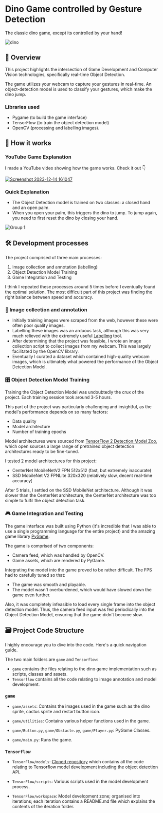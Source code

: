 # Dino Game controlled by Gesture Detection

The classic dino game, except its controlled by your hand!

![dino](https://github.com/raj-pulapakura/Dino-Game-controlled-by-Gesture-Detection/assets/87762282/92b7e1e9-918a-4d7a-bc19-5f518aca820c)

## 📌 Overview

This project highlights the intersection of Game Development and Computer Vision technologies, specifically real-time Object Detection.

The game utilizes your webcam to capture your gestures in real-time. An object-detection model is used to classify your gestures, which make the dino jump.

### Libraries used

- Pygame (to build the game interface)
- TensorFlow (to train the object detection model)
- OpenCV (processing and labelling images).

## 🤗 How it works

### YouTube Game Explanation

I made a YouTube video showing how the game works. Check it out 👇

[![Screenshot 2023-12-14 161047](https://github.com/raj-pulapakura/Dino-Game-controlled-by-Gesture-Detection/assets/87762282/d70803e5-38e0-4ed6-8c8e-c1e43b5f0361)](https://www.youtube.com/watch?v=GvOFWHpD_iY)

### Quick Explanation

- The Object Detection model is trained on two classes: a closed hand and an open palm. 
- When you open your palm, this triggers the dino to jump. To jump again, you need to first reset the dino by closing your hand.

![Group 1](https://user-images.githubusercontent.com/87762282/233251641-56517779-70f4-445e-9060-3eaec3dd661f.png)

## 🛠️ Development processes

The project comprised of three main processes:

1. Image collection and annotation (labelling)
2. Object Detection Model Training
3. Game Integration and Testing

I think I repeated these processes around 5 times before I eventually found the optimal solution. The most difficult part of this project was finding the right balance between speed and accuracy. 

### 🧮 Image collection and annotation

- Initially training images were scraped from the web, however these were often poor quality images.
- Labelling these images was an arduous task, although this was very much relieved with the extremely useful [LabelImg](https://github.com/HumanSignal/labelImg) tool.
- After determining that the project was feasible, I wrote an image collection script to collect images from my webcam. This was largely facilitated by the OpenCV library.
- Eventually I curated a dataset which contained high-quality webcam images, which is ultimately what powered the performance of the Object Detection Model.

### 🎛️ Object Detection Model Training

Training the Object Detection Model was undoubtedly the crux of the project. Each training session took around 3-5 hours.

This part of the project was particularly challenging and insightful, as the model's performance depends on so many factors:
- Data quality
- Model architecture
- Number of training epochs 

Model architectures were sourced from [TensorFlow 2 Detection Model Zoo](https://github.com/tensorflow/models/blob/master/research/object_detection/g3doc/tf2_detection_zoo.md), which open sources a large range of pretrained object detection architectures ready to be fine-tuned.

I tested 2 model architectures for this project:
- CenterNet MobileNetV2 FPN 512x512 (fast, but extremely inaccurate)
- SSD MobileNet V2 FPNLite 320x320 (relatively slow, decent real-time accuracy)

After 5 trials, I settled on the SSD MobileNet architecture. Although it was slower than the CenterNet architecture, the CenterNet architecture was too simple to fulfil the object detection task.

### 🎮 Game Integration and Testing

The game interface was built using Python (it's incredible that I was able to use a single programming language for the entire project) and the amazing game library [PyGame](https://www.pygame.org/docs).

The game is comprised of two components:
- Camera feed, which was handled by OpenCV.
- Game assets, which are rendered by PyGame.

Integrating the model into the game proved to be rather difficult. The FPS had to carefully tuned so that:
- The game was smooth and playable.
- The model wasn't overburdened, which would have slowed down the game even further.

Also, it was completely infeasible to load every single frame into the object detection model. Thus, the camera feed input was fed periodically into the Object Detection Model, ensuring that the game didn't become slow.

## 🗃️ Project Code Structure

I highly encourage you to dive into the code. Here's a quick navigation guide.

The two main folders are `game` and `Tensorflow`:
- `game` contains the files relating to the dino game implementation such as scripts, classes and assets. 
- `Tensorflow` contains all the code relating to image annotation and model development.

### `game`

- `game/assets`: Contains the images used in the game such as the dino sprite, cactus sprite and restart button icon.

- `game/utilities`: Contains various helper functions used in the game.

- `game/Button.py`, `game/Obstacle.py`, `game/Player.py`: PyGame Classes.

- `game/main.py`: Runs the game.

### `Tensorflow`

- `TensorFlow/models`: [Cloned repository](https://github.com/tensorflow/models) which contains all the code relating to Tensorflow model development including the object detection API.

- `TensorFlow/scripts`: Various scripts used in the model development process.

- `TensorFlow/workspace`: Model development zone; organised into iterations; each iteration contains a README.md file which explains the contents of the iteration folder.
